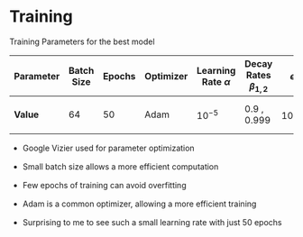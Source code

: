 # Training

Training Parameters for the best model

<div class="grid grid-cols-5 justify-center justify-items-center items-start">
    <Transform scale="0.67" class="col-span-3 justify-center items-center ml-50 mt-20">
          <div class="list p-3 shadow-xl">

|    **Parameter**   | Batch Size | Epochs | Optimizer | Learning Rate $\alpha$ | Decay Rates $\beta_{1,2}$ | $\epsilon$ | Dropout | Loss Function |
|-------|------------|--------|-----------|------------------------|---------------------|------------------|--|----|
| **Value** | 64         | 50     | Adam      | $10^{-5}$                  | 0.9 , 0.999                 | $10^{-8}$| Only on FC layers | Cross Entropy |

  </div>
  </Transform>
  <Transform scale="0.9" class="list col-span-2">
  <div >

  * Google Vizier used for parameter optimization
  * Small batch size allows a more efficient computation
  * Few epochs of training can avoid overfitting

  <p class="not-active">

  * Adam is a common optimizer, allowing a more efficient training
  * Surprising to me to see such a small learning rate with just 50 epochs
  </p>
  </div>
  </Transform>
</div>


<style>

  .list li{
    margin-bottom: 1rem !important;
  }
    .not-active {
    opacity: 20%;
  }
</style>